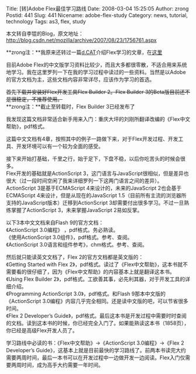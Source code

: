 Title: [转]Adobe Flex最佳学习路线
Date: 2008-03-04 15:25:05
Author: zrong
Postid: 441
Slug: 441
Nicename: adobe-flex-study
Category: news, tutorial, technology
Tags: as3, flex, study

本文转自李锟的Blog，原文地址：http://blog.csdn.net/mozilla/archive/2007/08/23/1756761.aspx  

**zrong注：**我原来还转过一篇[d.CAT](http://ria.richtechmedia.com/)介绍Flex学习的文章，在[这里](/?p=351)

目前Adobe
Flex的中文版学习资料比较少，而且大多都很零散，不适合用来系统地学习。我在这里罗列一下在我的学习过程中读过的一些资料。当然是以Adobe的官方文档为主，这些文档内容非常详尽，应该作为学习的首选。

~~首先下载并安装好Flex开发工具Flex Builder 2。Flex Builder
3的Beta版目前还不是很稳定，不推荐使用。~~  
**zrong注：**截止至转载时，Flex Builder 3已经发布了

我发现这篇文档非常适合新手用来入门：重庆大坪的刘刚所翻译改编的《Flex中文帮助》，pdf格式。  

这篇中文文档有4章，按照其中的例子一路做下来，对于Flex开发过程、开发工具、开发环境可以有一个较为全面的感受。

<!--more-->  

接下来开始打基础，千里之行，始于足下，下盘不稳，以后你吃苦头的时候会很多。  
Flex开发的基础就是ActionScript
3，这门语言与JavaScript很相似，但是差异也很大（过一段时间空闲了我来详细罗列一下这两门语言之间的差异）。ActionScript
3是基于ECMAScript 4来设计的，未来的JavaScript 2也会基于ECMAScript
4来设计，但是从现在的JavaScript
1.5（目前所有主流的浏览器所支持的JavaScript版本）迁移到ActionScript
3却需要付出很多学习。不过一旦熟练掌握了ActionScript
3，未来掌握JavaScript 2易如反掌。

以下3本中文文档来自Flash 9的官方文档：  
《ActionScript 3.0编程》 ，pdf格式。务必熟读。  
《使用ActionScript 3.0组件》，pdf格式。参考、查阅。  
《ActionScript 3.0语言和组件参考》，chm格式。参考、查阅。

然后就只能读英文文档了，Flex 2的官方文档都是英文版的：  
《Getting Started with Flex
2》，pdf格式。读过了《Flex中文帮助》，这本书就不需要看的很仔细了，因为《Flex中文帮助》的内容基本上就是翻译这本书。  
《Using Flex Builder
2》，pdf格式。工欲善其事，必先利其器，对于开发工具的详细介绍。  
《Programming ActionScript 3.0》，pdf格式。和Flash
9那本中文版的《ActionScript
3.0编程》内容几乎完全相同。还是读中文版的吧，可以节省很多时间。  
《Flex 2 Developer’s
Guide》，pdf格式。最后这本书是开发过程中需要时时查阅的文档。读到这本书的时候，你已经完全入门了。如果能熟读这本书（1858页），你已经是高级Flex开发人员了。

学习路线中必读的书：《Flex中文帮助》-\>《ActionScript 3.0编程》-\>《Flex
2 Developer’s
Guide》，这基本上就是目前最快的学习路线了。前两本书读完大约需要两周时间，最后一本书可以在开发过程中一边做开发一边阅读。Flex入门仅需要两周时间，成为高手大约需要一年时间。

